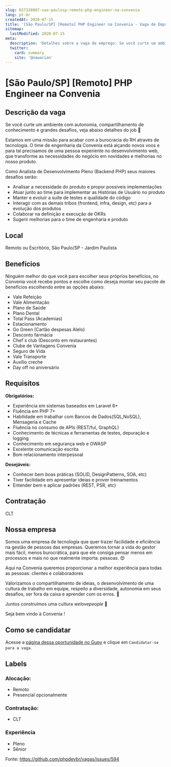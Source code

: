 ```yaml
---
slug: 657338087-sao-paulosp-remoto-php-engineer-na-convenia
lang: pt-br
createdAt: 2020-07-15
title: '[São Paulo/SP] [Remoto] PHP Engineer na Convenia - Vaga de Emprego'
sitemap:
  lastModified: 2020-07-15
meta:
  description: 'Detalhes sobre a vaga de emprego: Se você curte um ambiente com autonomia, compartilhamento de conhecimento e grandes desafios, veja abaixo detalhes do job 👀 Estamos em uma missão para acabar com a burocracia do RH através de tecnologia. O time de engenharia da Convenia está alçando novos voos e para tal precisamos de uma pessoa experiente no desenvolvimento web, que transforme as necessidades do negócio em novidades e melhorias no nosso produto. Como Analista de Desenvolvimento Pleno (Backend PHP) seus maiores desafios serão: - Analisar a necessidade do produto e propor possíveis implementações - Atuar junto ao time para implementar as Histórias de Usuário no produto - Manter e evoluir a suíte de testes e qualidade do código - Interagir com as demais tribos (frontend, infra, design, etc) para a evolução dos produtos - Colaborar na definição e execução de OKRs - Sugerir melhorias para o time de engenharia e produto'
  twitter:
    card: summary
    site: '@nawarian'
---
```


# [São Paulo/SP] [Remoto] PHP Engineer na Convenia

## Descrição da vaga

Se você curte um ambiente com autonomia, compartilhamento de conhecimento e grandes desafios, veja abaixo detalhes do job 👀

Estamos em uma missão para acabar com a burocracia do RH através de tecnologia. O time de engenharia da Convenia está alçando novos voos e para tal precisamos de uma pessoa experiente no desenvolvimento web, que transforme as necessidades do negócio em novidades e melhorias no nosso produto.

Como Analista de Desenvolvimento Pleno (Backend PHP) seus maiores desafios serão:

- Analisar a necessidade do produto e propor possíveis implementações
- Atuar junto ao time para implementar as Histórias de Usuário no produto
- Manter e evoluir a suíte de testes e qualidade do código
- Interagir com as demais tribos (frontend, infra, design, etc) para a evolução dos produtos
- Colaborar na definição e execução de OKRs
- Sugerir melhorias para o time de engenharia e produto

## Local

Remoto ou Escritório, São Paulo/SP - Jardim Paulista

## Benefícios

Ninguém melhor do que você para escolher seus próprios benefícios, no Convenia você recebe pontos e escolhe como deseja montar seu pacote de benefícios escolhendo entre as opções abaixo:

- Vale Refeição
- Vale Alimentação
- Plano de Saúde
- Plano Dental
- Total Pass (Academias)
- Estacionamento
- Go Green (Cartão despesas Alelo)
- Desconto farmácia
- Chef´s club (Desconto em restaurantes)
- Clube de Vantagens Convenia
- Seguro de Vida
- Vale Transporte
- Auxílio creche
- Day off no aniversário

## Requisitos

**Obrigatórios:**

- Experiência em sistemas baseados em Laravel 6+
- Fluência em PHP 7+
- Habilidade em trabalhar com Bancos de Dados(SQL,NoSQL), Mensageria e Cache
- Fluência no consumo de APIs (REST/ful, GraphQL)
- Conhecimento de técnicas e ferramentas de testes, depuração e logging
- Conhecimento em segurança web e OWASP
- Excelente comunicação escrita
- Bom relacionamento interpessoal

**Desejáveis:**

- Conhecer bem boas práticas (SOLID, DesignPatterns, SOA, etc)
- Tiver facilidade em apresentar ideias e prover treinamentos
- Entender bem e aplicar padrões (REST, PSR, etc)

## Contratação

CLT

## Nossa empresa

Somos uma empresa de tecnologia que quer trazer facilidade e eficiência na gestão de pessoas das empresas. Queremos tornar a vida do gestor mais fácil, menos burocrática, para que ele consiga pensar menos em processos e mais no que realmente importa: pessoas. :heart_eyes:

Aqui na Convenia queremos proporcionar a melhor experiência para todas as pessoas: clientes e colaboradores

﻿Valorizamos o compartilhamento de ideias, o desenvolvimento de uma cultura de trabalho em equipe, respeito a diversidade, autonomia em seus desafios, ser fora da caixa e aprender com os erros. :muscle:

Juntos construímos uma cultura *welovepeople*  :purple_heart:

Seja bem vindo à Convenia !

## Como se candidatar

Acesse a [página dessa oportunidade no Gupy](https://convenia.gupy.io/jobs/244078) e clique em `Candidatar-se para a vaga`.

## Labels

<!-- Escolha abaixo, apague as que não fizerem sentido: -->
### Alocação:
- Remoto
- Presencial opcionalmente

### Contratação:
- CLT

### Experiência
- Pleno
- Sênior


Fonte: https://github.com/phpdevbr/vagas/issues/594